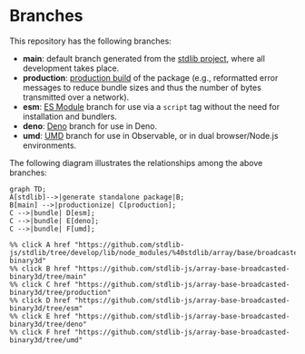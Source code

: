 <!--

@license Apache-2.0

Copyright (c) 2022 The Stdlib Authors.

Licensed under the Apache License, Version 2.0 (the "License");
you may not use this file except in compliance with the License.
You may obtain a copy of the License at

    http://www.apache.org/licenses/LICENSE-2.0

Unless required by applicable law or agreed to in writing, software
distributed under the License is distributed on an "AS IS" BASIS,
WITHOUT WARRANTIES OR CONDITIONS OF ANY KIND, either express or implied.
See the License for the specific language governing permissions and
limitations under the License.

-->

# Branches

This repository has the following branches:

-   **main**: default branch generated from the [stdlib project][stdlib-url], where all development takes place.
-   **production**: [production build][production-url] of the package (e.g., reformatted error messages to reduce bundle sizes and thus the number of bytes transmitted over a network).
-   **esm**: [ES Module][esm-url] branch for use via a `script` tag without the need for installation and bundlers.
-   **deno**: [Deno][deno-url] branch for use in Deno.
-   **umd**: [UMD][umd-url] branch for use in Observable, or in dual browser/Node.js environments.

The following diagram illustrates the relationships among the above branches:

```mermaid
graph TD;
A[stdlib]-->|generate standalone package|B;
B[main] -->|productionize| C[production];
C -->|bundle| D[esm];
C -->|bundle| E[deno];
C -->|bundle| F[umd];

%% click A href "https://github.com/stdlib-js/stdlib/tree/develop/lib/node_modules/%40stdlib/array/base/broadcasted-binary3d"
%% click B href "https://github.com/stdlib-js/array-base-broadcasted-binary3d/tree/main"
%% click C href "https://github.com/stdlib-js/array-base-broadcasted-binary3d/tree/production"
%% click D href "https://github.com/stdlib-js/array-base-broadcasted-binary3d/tree/esm"
%% click E href "https://github.com/stdlib-js/array-base-broadcasted-binary3d/tree/deno"
%% click F href "https://github.com/stdlib-js/array-base-broadcasted-binary3d/tree/umd"
```

[stdlib-url]: https://github.com/stdlib-js/stdlib/tree/develop/lib/node_modules/%40stdlib/array/base/broadcasted-binary3d
[production-url]: https://github.com/stdlib-js/array-base-broadcasted-binary3d/tree/production
[deno-url]: https://github.com/stdlib-js/array-base-broadcasted-binary3d/tree/deno
[umd-url]: https://github.com/stdlib-js/array-base-broadcasted-binary3d/tree/umd
[esm-url]: https://github.com/stdlib-js/array-base-broadcasted-binary3d/tree/esm